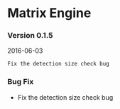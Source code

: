 # Matrix Engine
### Version 0.1.5
2016-06-03

```
Fix the detection size check bug
```

### Bug Fix
- Fix the detection size check bug

